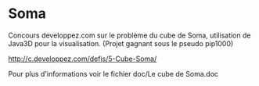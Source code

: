 Soma
====

Concours developpez.com sur le problème du cube de Soma, utilisation de Java3D pour la visualisation.
(Projet gagnant sous le pseudo pip1000)

http://c.developpez.com/defis/5-Cube-Soma/

Pour plus d'informations voir le fichier doc/Le cube de Soma.doc
